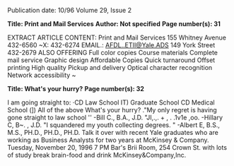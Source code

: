 Publication date: 10/96
Volume 29, Issue 2

**Title: Print and Mail Services**
**Author: Not specified**
**Page number(s): 31**

EXTRACT ARTICLE CONTENT:
Print and 
Mail 
Services 
155 Whitney Avenue 
432-6560 
~X: 432-6274 
EMAIL.: AFDL..ETII@Yale.ADS 
149 York Street 
432-2679 
ALSO OFFERING 
Full color copies 
Course materials 
Complete mail service 
Graphic design 
Affordable Copies 
Quick turnaround 
Offset printing 
High quality 
Pickup and 
delivery 
Optical character recognition 
Network accessibility 
~ 


**Title: What's your hurry?**
**Page number(s): 32**

I am going straight to: 
·CD Law School 
IT) Graduate School 
CD Medical School (]) All of the above 
What's your hurry? 
."My only regret is having gone straight to law school '' 
-Bill C., B.A., J.D. 
"JI,.,. + 
, 
. .1v1e ,oo. 
-Hillary C, B~. , J.D. 
"I squandered my youth collecting degrees. " 
-Albert E, B.S., M.S., PH.D., PH.D., PH.D. 
Talk it over with recent Yale graduates who are working as 
Business Analysts for two years at McKinsey & Company. 
Tuesday, November 20, 1996 
7 PM Bar's Brii Room, 254 Crown St. 
with lots of study break brain-food and drink 
McKinsey&Company,Inc.